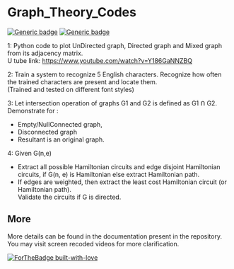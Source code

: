 # Graph_Theory_Codes

[![Generic badge](https://img.shields.io/badge/GRAPH-THEORY-BLUE.svg)](https://shields.io/)
[![Generic badge](https://img.shields.io/badge/IMAGE-PROCESSING-<BLUE>.svg)](https://shields.io/)

1: 
Python code to plot UnDirected graph, Directed graph and Mixed graph from its adjacency matrix.<br/>
U tube link:  https://www.youtube.com/watch?v=Y186GaNNZBQ

2:
Train a system to recognize 5 English characters. Recognize how often the trained characters are present and locate them.<br/>
(Trained and tested on different font styles)

3: 
Let intersection operation of graphs G1 and G2 is defined as G1 Ո G2. <br/>
Demonstrate for : <br/>
* Empty/NullConnected graph,
* Disconnected graph
* Resultant is an original graph.

4:
Given G(n,e) <br/>
* Extract all possible Hamiltonian circuits and edge disjoint Hamiltonian circuits, if G(n, e) is Hamiltonian else extract Hamiltonian path.<br/>
* If edges are weighted, then extract the least cost Hamiltonian circuit (or Hamiltonian path).<br/>
Validate the circuits if G is directed.

## More
More details can be found in the documentation present in the repository. 
You may visit screen recoded videos for more clarification.


[![ForTheBadge built-with-love](http://ForTheBadge.com/images/badges/built-with-love.svg)](https://GitHub.com/Naereen/)
